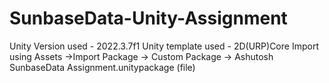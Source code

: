 # SunbaseData-Unity-Assignment
Unity Version used - 2022.3.7f1
Unity template used - 2D(URP)Core 
Import using Assets ->Import Package -> Custom Package -> Ashutosh SunbaseData Assignment.unitypackage (file)
